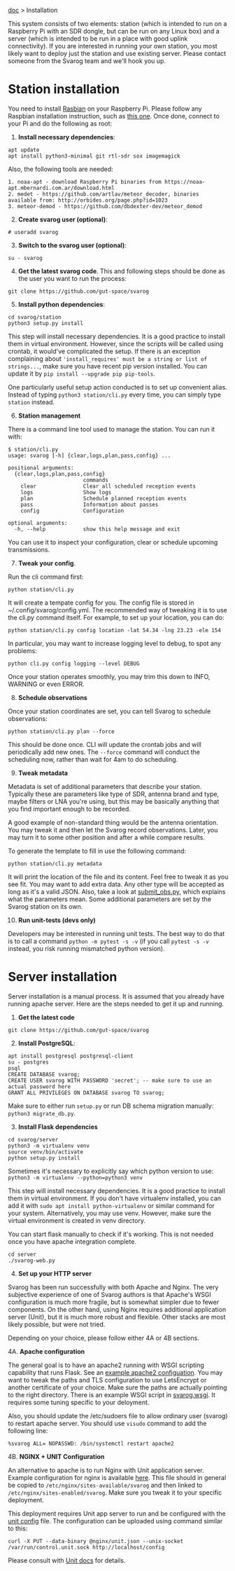 [doc](../README.md) > Installation

This system consists of two elements: station (which is intended to run on a Raspberry Pi with an SDR dongle, but can
be run on any Linux box) and a server (which is intended to be run in a place with good uplink connectivity). If
you are interested in running your own station, you most likely want to deploy just the station and use existing
server. Please contact someone from the Svarog team and we'll hook you up.

# Station installation

You need to install [Rasbian](https://www.raspbian.org/) on your Raspberry Pi. Please follow any Raspbian installation
instruction, such as [this one](https://www.raspberrypi.org/documentation/installation/installing-images/). Once
done, connect to your Pi and do the following as root:

1. **Install necessary dependencies**:

```
apt update
apt install python3-minimal git rtl-sdr sox imagemagick
```

Also, the following tools are needed:

    1. noaa-apt - download Raspberry Pi binaries from https://noaa-apt.mbernardi.com.ar/download.html
    2. medet - https://github.com/artlav/meteor_decoder, binaries available from: http://orbides.org/page.php?id=1023
    3. meteor-demod - https://github.com/dbdexter-dev/meteor_demod

2. **Create svarog user (optional)**:

```
# useradd svarog
```

3. **Switch to the svarog user (optional)**:
```
su - svarog
```

4. **Get the latest svarog code**. This and following steps should be done as the user you want to run
the process:

```
git clone https://github.com/gut-space/svarog
```

5. **Install python dependencies**:

```
cd svarog/station
python3 setup.py install
```

This step will install necessary dependencies. It is a good practice to install them in virtual environment. However,
since the scripts will be called using crontab, it would've complicated the setup. If there is an exception
complaining about `'install_requires' must be a string or list of strings...`, make sure you have recent pip
version installed. You can update it by `pip install --upgrade pip pip-tools`.

One particularly useful setup action conducted is to set up convenient alias. Instead of typing `python3 station/cli.py`
every time, you can simply type `station` instead.

6. **Station management**

There is a command line tool used to manage the station. You can run it with:

```
$ station/cli.py
usage: svarog [-h] {clear,logs,plan,pass,config} ...

positional arguments:
  {clear,logs,plan,pass,config}
                        commands
    clear               Clear all scheduled reception events
    logs                Show logs
    plan                Schedule planned reception events
    pass                Information about passes
    config              Configuration

optional arguments:
  -h, --help            show this help message and exit
```

You can use it to inspect your configuration, clear or schedule upcoming transmissions.

7. **Tweak your config**.

Run the cli command first:
```
python station/cli.py
```

It will create a tempate config for you. The config file is stored in ~/.config/svarog/config.yml. The recommended way of tweaking it is to use the cli.py command itself. For example, to set up your location, you can do:

```
python station/cli.py config location -lat 54.34 -lng 23.23 -ele 154
```

In particular, you may want to increase logging level to debug, to spot any problems:

```shell
python cli.py config logging --level DEBUG
```

Once your station operates smoothly, you may trim this down to INFO, WARNING or even ERROR.

8. **Schedule observations**

Once your station coordinates are set, you can tell Svarog to schedule observations:

```
python station/cli.py plan --force
```

This should be done once. CLI will update the crontab jobs and will periodically add new ones. The `--force` command will conduct the scheduling now, rather than wait for 4am to do scheduling.

9. **Tweak metadata**

Metadata is set of additional parameters that describe your station. Typically these
are parameters like type of SDR, antenna brand and type, maybe filters or LNA you're using,
but this may be basically anything that you find important enough to be recorded.

A good example of non-standard thing would be the antenna orientation. You may tweak it
and then let the Svarog record observations. Later, you may turn it to some other
position and after a while compare results.

To generate the template to fill in use the following command:

```
python station/cli.py metadata
```

It will print the location of the file and its content. Feel free to tweak it as you see fit.
You may want to add extra data. Any other type will be accepted as long as it's a valid JSON.
Also, take a look at [submit_obs.py](submit_obs.md), which explains what the parameters mean.
Some additional parameters are set by the Svarog station on its own.

10. **Run unit-tests (devs only)**

Developers may be interested in running unit tests. The best way to do that is to call a command `python -m pytest -s -v` (if you call `pytest -s -v` instead, you risk running mismatched python version).



# Server installation

Server installation is a manual process. It is assumed that you already have running apache server. Here are the steps needed to get it up and running.

1. **Get the latest code**

```
git clone https://github.com/gut-space/svarog
```

2. **Install PostgreSQL**:

```
apt install postgresql postgresql-client
su - postgres
psql
CREATE DATABASE svarog;
CREATE USER svarog WITH PASSWORD 'secret'; -- make sure to use an actual password here
GRANT ALL PRIVILEGES ON DATABASE svarog TO svarog;
```

Make sure to either run `setup.py` or run DB schema migration manually: `python3 migrate_db.py`.

3. **Install Flask dependencies**

```
cd svarog/server
python3 -m virtualenv venv
source venv/bin/activate
python setup.py install
```

Sometimes it's necessary to explicitly say which python version to use: `python3 -m virtualenv --python=python3 venv`

This step will install necessary dependencies. It is a good practice to install them in virtual environment. If you don't have virtualenv
installed, you can add it with `sudo apt install python-virtualenv`
or similar command for your system. Alternatively, you may use venv.
However, make sure the virtual environment is created in venv directory.

You can start flask manually to check if it's working. This is not needed once you have apache integration complete.

```
cd server
./svarog-web.py
```

4. **Set up your HTTP server**

Svarog has been run successfully with both Apache and Nginx. The very subjective experience of
one of Svarog authors is that Apache's WSGI configuration is much more fragile, but is somewhat
simpler due to fewer components. On the other hand, using Nginx requires additional application
server (Unit), but it is much more robust and flexible. Other stacks are most likely possible,
but were not tried.

Depending on your choice, please follow either 4A or 4B sections.

4A. **Apache configuration**

The general goal is to have an apache2 running with WSGI scripting capability that runs Flask. See an [example
apache2 configuation](apache2/svarog.conf). You may want to tweak the paths and TLS configuration to use LetsEncrypt
or another certificate of your choice. Make sure the paths are actually pointing to the right directory.
There is an example WSGI script in [svarog.wsgi](apache2/svarog.wsgi). It requires some tuning specific to your deloyment.

Also, you should update the /etc/sudoers file to allow ordinary user (svarog) to restart apache server.
You should use `visudo` command to add the following line:

```
%svarog ALL= NOPASSWD: /bin/systemctl restart apache2
```

4B. **NGINX + UNIT Configuration**

An alternative to apache is to run Nginx with Unit application server. Example configuration
for nginx is available [here](nginx/nginx). This file should in general be copied to
`/etc/nginx/sites-available/svarog` and then linked to `/etc/nginx/sites-enabled/svarog`.
Make sure you tweak it to your specific deployment.

This deployment requires Unit app server to run and be configured with the [unit config](nginx/unit.json)
file. The configuration can be uploaded using command similar to this:

```curl -X PUT --data-binary @nginx/unit.json --unix-socket /var/run/control.unit.sock http://localhost/config```

Please consult with [Unit docs](https://unit.nginx.org/configuration/) for details.
